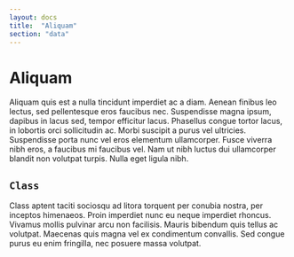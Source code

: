 ```yaml
---
layout: docs
title:  "Aliquam"
section: "data"
---
```

# Aliquam
Aliquam quis est a nulla tincidunt imperdiet ac a diam. Aenean finibus leo lectus, sed pellentesque eros faucibus nec. Suspendisse magna ipsum, dapibus in lacus sed, tempor efficitur lacus. Phasellus congue tortor lacus, in lobortis orci sollicitudin ac. Morbi suscipit a purus vel ultricies. Suspendisse porta nunc vel eros elementum ullamcorper. Fusce viverra nibh eros, a faucibus mi faucibus vel. Nam ut nibh luctus dui ullamcorper blandit non volutpat turpis. Nulla eget ligula nibh.

## `Class`

Class aptent taciti sociosqu ad litora torquent per conubia nostra, per inceptos himenaeos. Proin imperdiet nunc eu neque imperdiet rhoncus. Vivamus mollis pulvinar arcu non facilisis. Mauris bibendum quis tellus ac volutpat. Maecenas quis magna vel ex condimentum convallis. Sed congue purus eu enim fringilla, nec posuere massa volutpat.
